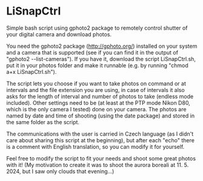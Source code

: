 # LiSnapCtrl
Simple bash script using gphoto2 package to remotely control shutter of your digital camera and download photos.

You need the gphoto2 package (http://gphoto.org/) installed on your system and a camera that is supported (see if you can find it in the output of "gphoto2 --list-cameras").
If you have it, download the script LiSnapCtrl.sh, put it in your photos folder and make it runnable (e.g. by running "chmod a+x LiSnapCtrl.sh").

The script lets you choose if you want to take photos on command or at intervals and the file extension you are using, in case of intervals it also asks for the length of interval and number of photos to take (endless mode included).
Other settings need to be (at least at the PTP mode Nikon D80, which is the only camera I tested) done on your camera.
The photos are named by date and time of shooting (using the date package) and stored in the same folder as the script.

The communications with the user is carried in Czech language (as I didn't care about sharing this script at the beginning), but after each "echo" there is a comment with English translation, so you can modify it for yourself.

Feel free to modify the script to fit your needs and shoot some great photos with it! (My motivation to create it was to shoot the aurora boreali at 11. 5. 2024, but I saw only clouds that evening...)
